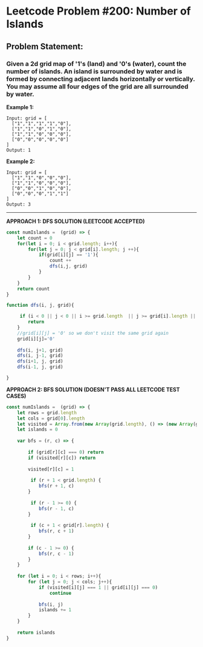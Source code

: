 # Leetcode Problem #200: Number of Islands
## Problem Statement:
### Given a 2d grid map of '1's (land) and '0's (water), count the number of islands. An island is surrounded by water and is formed by connecting adjacent lands horizontally or vertically. You may assume all four edges of the grid are all surrounded by water.

**Example 1:**
```
Input: grid = [
  ["1","1","1","1","0"],
  ["1","1","0","1","0"],
  ["1","1","0","0","0"],
  ["0","0","0","0","0"]
]
Output: 1
```

**Example 2:**
```
Input: grid = [
  ["1","1","0","0","0"],
  ["1","1","0","0","0"],
  ["0","0","1","0","0"],
  ["0","0","0","1","1"]
]
Output: 3
```

---

**APPROACH 1: DFS SOLUTION (LEETCODE ACCEPTED)**
```javascript
const numIslands =  (grid) => {
	let count = 0
	for(let i = 0; i < grid.length; i++){
	    for(let j = 0; j < grid[i].length; j ++){
	        if(grid[i][j] == '1'){
		        count ++
		        dfs(i,j, grid)
            }
        }
    }
    return count
}

function dfs(i, j, grid){

     if (i < 0 || j < 0 || i >= grid.length  || j >= grid[i].length || grid[i][j] === '0')  {
        return
    }
    //grid[i][j] = '0' so we don't visit the same grid again
    grid[i][j]='0'
   
	dfs(i, j+1, grid)   
	dfs(i, j-1, grid)  
	dfs(i+1, j, grid) 
	dfs(i-1, j, grid)   

}
```

**APPROACH 2: BFS SOLUTION (DOESN'T PASS ALL LEETCODE TEST CASES)**

```javascript
const numIslands =  (grid) => {
    let rows = grid.length
    let cols = grid[0].length
    let visited = Array.from(new Array(grid.length), () => (new Array(grid[0].length)).fill(0))
    let islands = 0
    
    var bfs = (r, c) => {
        
        if (grid[r][c] === 0) return
        if (visited[r][c]) return
        
        visited[r][c] = 1
        
         if (r + 1 < grid.length) {
            bfs(r + 1, c)
        }
        
         if (r - 1 >= 0) {
            bfs(r - 1, c)
        }
        
         if (c + 1 < grid[r].length) {
            bfs(r, c + 1)
        }
        
        if (c - 1 >= 0) {
            bfs(r, c - 1)
        }
    }
    
    for (let i = 0; i < rows; i++){
        for (let j = 0; j < cols; j++){
            if (visited[i][j] === 1 || grid[i][j] === 0)
                continue
            
            bfs(i, j)
            islands += 1
        }
    }
    
    return islands
}
```
